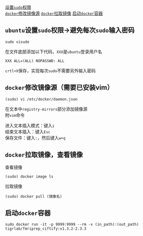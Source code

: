 [设置`sudo`权限](#`ubuntu`设置`sudo`权限→避免每次`sudo`输入密码)  
[`docker`修改镜像源](#`docker`修改镜像源（需要已安装vim）)
[`docker`拉取镜像](#`docker`拉取镜像，查看镜像)
[启动`docker`容器](#启动`docker`容器)

## `ubuntu`设置`sudo`权限→避免每次`sudo`输入密码
    sudo visudo
    
在文件底部添加以下代码，`XXX`是`ubuntu`登录用户名  
    
    XXX ALL=(ALL) NOPASSWD: ALL 
`crtl+X`保存，实现每次`sudo`不需要另外输入密码

## `docker`修改镜像源（需要已安装vim）
    (sudo) vi /etc/docker/daemon.json  

在文本中`registry-mirrors`部分添加镜像源  
附`vim`命令    

进入文本插入模式：键入`i`  
结束文本插入：键入`Esc`  
保存文件：键入`:`，然后键入`w+q`  

## `docker`拉取镜像，查看镜像
查看镜像  

    (sudo) docker image ls  

拉取镜像

    (sudo) docker pull (镜像名)

## 启动`docker`容器

    sudo docker run -it -p 9999:9999 --rm -v (in_path):(out_path) tigrlab/fmriprep_ciftify:v1.3.2-2.3.3
